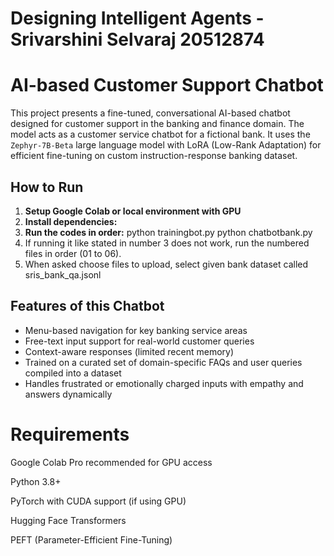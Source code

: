 # Designing Intelligent Agents - Srivarshini Selvaraj 20512874
# AI-based Customer Support Chatbot

This project presents a fine-tuned, conversational AI-based chatbot designed for customer support in the banking and finance domain. The model acts as a customer service chatbot for a fictional bank.  It uses the `Zephyr-7B-Beta` large language model with LoRA (Low-Rank Adaptation) for efficient fine-tuning on custom instruction-response banking dataset.

## How to Run

1. **Setup Google Colab or local environment with GPU**
2. **Install dependencies:**
3. **Run the codes in order:**
  python trainingbot.py
  python chatbotbank.py
4. If running it like stated in number 3 does not work, run the numbered files in order (01 to 06).
5. When asked choose files to upload, select given bank dataset called sris_bank_qa.jsonl 


## Features of this Chatbot

- Menu-based navigation for key banking service areas
- Free-text input support for real-world customer queries
- Context-aware responses (limited recent memory)
- Trained on a curated set of domain-specific FAQs and user queries compiled into a dataset
- Handles frustrated or emotionally charged inputs with empathy and answers dynamically


# Requirements

Google Colab Pro recommended for GPU access

Python 3.8+

PyTorch with CUDA support (if using GPU)

Hugging Face Transformers

PEFT (Parameter-Efficient Fine-Tuning)
